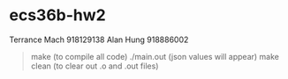 # ecs36b-hw2

Terrance Mach 918129138
Alan Hung 918886002

> make (to compile all code)
> ./main.out (json values will appear)
> make clean (to clear out .o and .out files)

